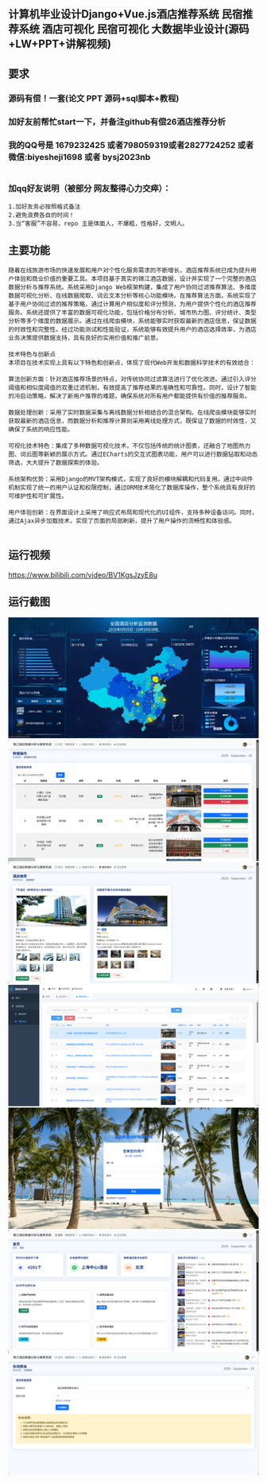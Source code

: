## 计算机毕业设计Django+Vue.js酒店推荐系统 民宿推荐系统 酒店可视化 民宿可视化 大数据毕业设计(源码+LW+PPT+讲解视频)


## 要求
### 源码有偿！一套(论文 PPT 源码+sql脚本+教程)

### 
### 加好友前帮忙start一下，并备注github有偿26酒店推荐分析
### 我的QQ号是 1679232425 或者798059319或者2827724252 或者微信:biyesheji1698 或者 bysj2023nb

# 

### 加qq好友说明（被部分 网友整得心力交瘁）：
    1.加好友务必按照格式备注
    2.避免浪费各自的时间！
    3.当“客服”不容易，repo 主是体面人，不爆粗，性格好，文明人。
## 主要功能 


```
随着在线旅游市场的快速发展和用户对个性化服务需求的不断增长，酒店推荐系统已成为提升用户体验和商业价值的重要工具。本项目基于真实的锦江酒店数据，设计并实现了一个完整的酒店数据分析与推荐系统。系统采用Django Web框架构建，集成了用户协同过滤推荐算法、多维度数据可视化分析、在线数据爬取、词云文本分析等核心功能模块。在推荐算法方面，系统实现了基于用户协同过滤的推荐策略，通过计算用户相似度和评分预测，为用户提供个性化的酒店推荐服务。系统还提供了丰富的数据可视化功能，包括价格分布分析、城市热力图、评分统计、类型分析等多个维度的数据展示。通过在线爬虫模块，系统能够实时获取最新的酒店信息，保证数据的时效性和完整性。经过功能测试和性能验证，系统能够有效提升用户的酒店选择效率，为酒店业务决策提供数据支持，具有良好的实用价值和推广前景。

技术特色与创新点
本项目在技术实现上具有以下特色和创新点，体现了现代Web开发和数据科学技术的有效结合：

算法创新方面：针对酒店推荐场景的特点，对传统协同过滤算法进行了优化改进。通过引入评分阈值和相似度阈值的双重过滤机制，有效提高了推荐结果的准确性和可靠性。同时，设计了智能的冷启动策略，解决了新用户推荐的难题，确保系统对所有用户都能提供有价值的推荐服务。

数据处理创新：采用了实时数据采集与离线数据分析相结合的混合架构。在线爬虫模块能够实时获取最新的酒店信息，而数据分析和推荐计算则采用离线处理方式，既保证了数据的时效性，又确保了系统的响应性能。

可视化技术特色：集成了多种数据可视化技术，不仅包括传统的统计图表，还融合了地图热力图、词云图等新颖的展示方式。通过ECharts的交互式图表功能，用户可以进行数据钻取和动态筛选，大大提升了数据探索的体验。

系统架构优势：采用Django的MVT架构模式，实现了良好的模块解耦和代码复用。通过中间件机制实现了统一的用户认证和权限控制，通过ORM技术简化了数据库操作，整个系统具有良好的可维护性和可扩展性。

用户体验创新：在界面设计上采用了响应式布局和现代化的UI组件，支持多种设备访问。同时，通过Ajax异步加载技术，实现了页面的局部刷新，提升了用户操作的流畅性和体验感。


```



## 运行视频
https://www.bilibili.com/video/BV1KgsJzyE8u

## 运行截图
![](1.png)
![](2.png)
![](3.png)
![](4.png)
![](5.png)
![](6.png)
![](7.png)











